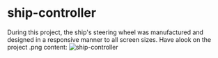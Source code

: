 # ship-controller
During this project, the ship's steering wheel was manufactured and designed in a responsive manner to all screen sizes. Have alook on the project .png content:
![ship-controller](https://user-images.githubusercontent.com/74983759/171201260-93a9e123-7562-4b9a-80f7-ce731e39a90d.png)

